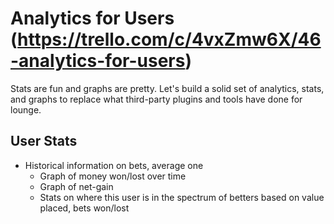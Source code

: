 # Analytics for Users (https://trello.com/c/4vxZmw6X/46-analytics-for-users)
Stats are fun and graphs are pretty. Let's build a solid set of analytics, stats, and graphs to replace what third-party plugins and tools have done for lounge.

## User Stats
- Historical information on bets, average one
  - Graph of money won/lost over time
  - Graph of net-gain
  - Stats on where this user is in the spectrum of betters based on value placed, bets won/lost


